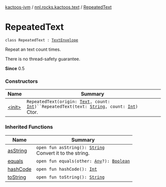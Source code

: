 [kactoos-jvm](../../index.md) / [nnl.rocks.kactoos.text](../index.md) / [RepeatedText](./index.md)

# RepeatedText

`class RepeatedText : `[`TextEnvelope`](../-text-envelope/index.md)

Repeat an text count times.

There is no thread-safety guarantee.

**Since**
0.5

### Constructors

| Name | Summary |
|---|---|
| [&lt;init&gt;](-init-.md) | `RepeatedText(origin: `[`Text`](../../nnl.rocks.kactoos/-text/index.md)`, count: `[`Int`](https://kotlinlang.org/api/latest/jvm/stdlib/kotlin/-int/index.html)`)``RepeatedText(text: `[`String`](https://kotlinlang.org/api/latest/jvm/stdlib/kotlin/-string/index.html)`, count: `[`Int`](https://kotlinlang.org/api/latest/jvm/stdlib/kotlin/-int/index.html)`)`<br>Ctor. |

### Inherited Functions

| Name | Summary |
|---|---|
| [asString](../-text-envelope/as-string.md) | `open fun asString(): `[`String`](https://kotlinlang.org/api/latest/jvm/stdlib/kotlin/-string/index.html)<br>Convert it to the string. |
| [equals](../-text-envelope/equals.md) | `open fun equals(other: `[`Any`](https://kotlinlang.org/api/latest/jvm/stdlib/kotlin/-any/index.html)`?): `[`Boolean`](https://kotlinlang.org/api/latest/jvm/stdlib/kotlin/-boolean/index.html) |
| [hashCode](../-text-envelope/hash-code.md) | `open fun hashCode(): `[`Int`](https://kotlinlang.org/api/latest/jvm/stdlib/kotlin/-int/index.html) |
| [toString](../-text-envelope/to-string.md) | `open fun toString(): `[`String`](https://kotlinlang.org/api/latest/jvm/stdlib/kotlin/-string/index.html) |
